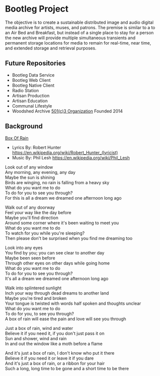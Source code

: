 # Bootleg Project
The objective is to create a sustainable distributed image and audio digital media archive for artists, muses, and patrons.  The premise is similar to a to an Air Bed and Breakfast, but instead of a single place to stay for a person the new archive will provide multiple simultaneous transients and permanent storage locations for media to remain for real-time,  near time, and extended storage and retrieval purposes. 
## Future Repositories
+ Bootleg Data Service
+ Bootleg Web Client
+ Bootleg Native Client
+ Radio Station
+ Artisan Production
+ Artisan Education
+ Communal Lifestyle
+ Woodshed Archive [501(c)3 Organization](https://en.wikipedia.org/wiki/501%28c%29_organization) Founded 2014

## Background
[Box Of Rain](http://www.dead.net/song/box-rain)

+ Lyrics By: Robert Hunter <https://en.wikipedia.org/wiki/Robert_Hunter_(lyricist)>     
+ Music By: Phil Lesh <https://en.wikipedia.org/wiki/Phil_Lesh>

Look out of any window  
Any morning, any evening, any day  
Maybe the sun is shining  
Birds are winging, no rain is falling from a heavy sky  
What do you want me to do  
To do for you to see you through?  
For this is all a dream we dreamed one afternoon long ago  

Walk out of any doorway  
Feel your way like the day before  
Maybe you'll find direction  
Around some corner where it's been waiting to meet you  
What do you want me to do  
To watch for you while you're sleeping?  
Then please don't be surprised when you find me dreaming too  

Look into any eyes  
You find by you; you can see clear to another day  
Maybe been seen before  
Through other eyes on other days while going home  
What do you want me to do  
To do for you to see you through?  
It's all a dream we dreamed one afternoon long ago  

Walk into splintered sunlight  
Inch your way through dead dreams to another land  
Maybe you're tired and broken  
Your tongue is twisted with words half spoken and thoughts unclear  
What do you want me to do  
To do for you, to see you through?  
A box of rain will ease the pain and love will see you through  

Just a box of rain, wind and water  
Believe it if you need it, if you don't just pass it on  
Sun and shower, wind and rain  
In and out the window like a moth before a flame  

And it's just a box of rain, I don't know who put it there  
Believe it if you need it or leave it if you dare  
And it's just a box of rain, or a ribbon for your hair  
Such a long, long time to be gone and a short time to be there  
